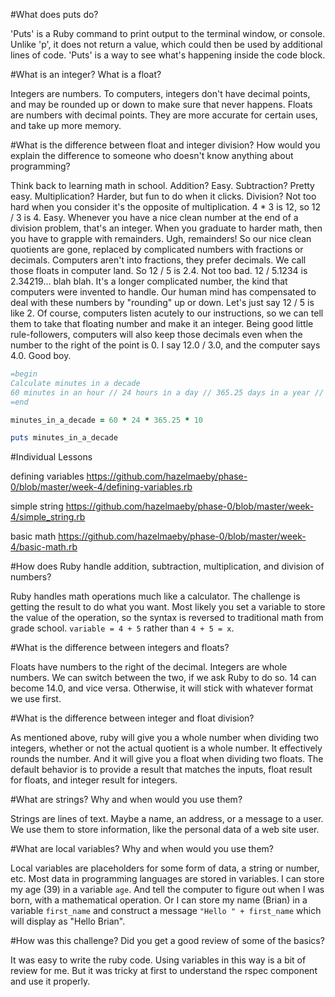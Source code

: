 #What does puts do?

'Puts' is a Ruby command to print output to the terminal window, or console. Unlike 'p', it does not return a value, which could then be used by additional lines of code. 'Puts' is a way to see what's happening inside the code block.

#What is an integer? What is a float?

Integers are numbers. To computers, integers don't have decimal points, and may be rounded up or down to make sure that never happens. Floats are numbers with decimal points. They are more accurate for certain uses, and take up more memory.

#What is the difference between float and integer division? How would you explain the difference to someone who doesn't know anything about programming?

Think back to learning math in school. Addition? Easy. Subtraction? Pretty easy. Multiplication? Harder, but fun to do when it clicks. Division? Not too hard when you consider it's the opposite of multiplication. 4 * 3 is 12, so 12 / 3 is 4. Easy. Whenever you have a nice clean number at the end of a division problem, that's an integer. When you graduate to harder math, then you have to grapple with remainders. Ugh, remainders! So our nice clean quotients are gone, replaced by complicated numbers with fractions or decimals. Computers aren't into fractions, they prefer decimals. We call those floats in computer land. So 12 / 5 is 2.4. Not too bad. 12 / 5.1234 is 2.34219... blah blah. It's a longer complicated number, the kind that computers were invented to handle. Our human mind has compensated to deal with these numbers by "rounding" up or down. Let's just say 12 / 5 is like 2. Of course, computers listen acutely to our instructions, so we can tell them to take that floating number and make it an integer. Being good little rule-followers, computers will also keep those decimals even when the number to the right of the point is 0. I say 12.0 / 3.0, and the computer says 4.0. Good boy.

```ruby
=begin
Calculate minutes in a decade
60 minutes in an hour // 24 hours in a day // 365.25 days in a year // 10 years in a decade
=end

minutes_in_a_decade = 60 * 24 * 365.25 * 10

puts minutes_in_a_decade
```

#Individual Lessons

defining variables
https://github.com/hazelmaeby/phase-0/blob/master/week-4/defining-variables.rb

simple string
https://github.com/hazelmaeby/phase-0/blob/master/week-4/simple_string.rb

basic math
https://github.com/hazelmaeby/phase-0/blob/master/week-4/basic-math.rb


#How does Ruby handle addition, subtraction, multiplication, and division of numbers?

Ruby handles math operations much like a calculator. The challenge is getting the result to do what you want. Most likely you set a variable to store the value of the operation, so the syntax is reversed to traditional math from grade school. `variable = 4 + 5` rather than `4 + 5 = x`.

#What is the difference between integers and floats?

Floats have numbers to the right of the decimal. Integers are whole numbers. We can switch between the two, if we ask Ruby to do so. 14 can become 14.0, and vice versa. Otherwise, it will stick with whatever format we use first.

#What is the difference between integer and float division?

As mentioned above, ruby will give you a whole number when dividing two integers, whether or not the actual quotient is a whole number. It effectively rounds the number. And it will give you a float when dividing two floats. The default behavior is to provide a result that matches the inputs, float result for floats, and integer result for integers.

#What are strings? Why and when would you use them?

Strings are lines of text. Maybe a name, an address, or a message to a user. We use them to store information, like the personal data of a web site user.

#What are local variables? Why and when would you use them?

Local variables are placeholders for some form of data, a string or number, etc. Most data in programming languages are stored in variables. I can store my age (39) in a variable `age`. And tell the computer to figure out when I was born, with a mathematical operation. Or I can store my name (Brian) in a variable `first_name` and construct a message `"Hello " + first_name` which will display as "Hello Brian".

#How was this challenge? Did you get a good review of some of the basics?

It was easy to write the ruby code. Using variables in this way is a bit of review for me. But it was tricky at first to understand the rspec component and use it properly.